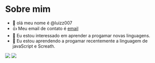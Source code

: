 # Sobre mim
- 👋 olá meu nome é @luizz007
- 👍 Meu email de contato é [email](gamerlfv@gmail.com.br)
- 👀 Eu estou interessado em aprender a progamar novas linguagens.
- 🌱 Eu estou aprendendo a progamar recentemente a linguagem de javaScript e Screath.

![](https://img.shields.io/badge/Scratch-4D97FF?style=for-the-badge&logo=Scratch&logoColor=white)
![](https://img.shields.io/badge/JavaScript-323330?style=for-the-badge&logo=javascript&logoColor=F7DF1E)
